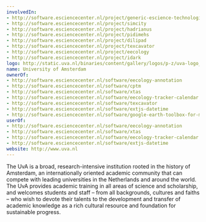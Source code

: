 ```yaml
---
involvedIn:
- http://software.esciencecenter.nl/project/generic-escience-technologies
- http://software.esciencecenter.nl/project/simcity
- http://software.esciencecenter.nl/project/hadrianus
- http://software.esciencecenter.nl/project/pidimehs
- http://software.esciencecenter.nl/project/dilipad
- http://software.esciencecenter.nl/project/texcavator
- http://software.esciencecenter.nl/project/eecology
- http://software.esciencecenter.nl/project/idark
logo: http://static.uva.nl/binaries/content/gallery/logos/p-z/uva-logo_en.jpg
name: University of Amsterdam
ownerOf:
- http://software.esciencecenter.nl/software/eecology-annotation
- http://software.esciencecenter.nl/software/cptm
- http://software.esciencecenter.nl/software/xtas
- http://software.esciencecenter.nl/software/eecology-tracker-calendar
- http://software.esciencecenter.nl/software/texcavator
- http://software.esciencecenter.nl/software/extjs-datetime
- http://software.esciencecenter.nl/software/google-earth-toolbox-for-matlab
userOf:
- http://software.esciencecenter.nl/software/eecology-annotation
- http://software.esciencecenter.nl/software/xtas
- http://software.esciencecenter.nl/software/eecology-tracker-calendar
- http://software.esciencecenter.nl/software/extjs-datetime
website: http://www.uva.nl
---
```

The UvA is a broad, research-intensive institution rooted in the history of Amsterdam, an internationally oriented academic community that can compete with leading universities in the Netherlands and around the world. The UvA provides academic training in all areas of science and scholarship, and welcomes students and staff – from all backgrounds, cultures and faiths – who wish to devote their talents to the development and transfer of academic knowledge as a rich cultural resource and foundation for sustainable progress.
